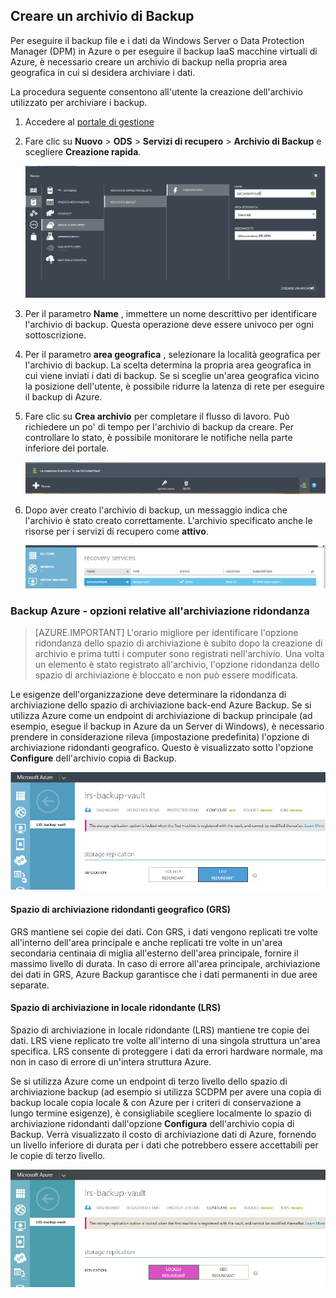 ## <a name="create-a-backup-vault"></a>Creare un archivio di Backup
Per eseguire il backup file e i dati da Windows Server o Data Protection Manager (DPM) in Azure o per eseguire il backup IaaS macchine virtuali di Azure, è necessario creare un archivio di backup nella propria area geografica in cui si desidera archiviare i dati.

La procedura seguente consentono all'utente la creazione dell'archivio utilizzato per archiviare i backup.

1. Accedere al [portale di gestione](https://manage.windowsazure.com/)
2. Fare clic su **Nuovo** > **ODS** > **Servizi di recupero** > **Archivio di Backup** e scegliere **Creazione rapida**.

    ![Creare un archivio](./media/backup-create-vault/createvault1.png)

3. Per il parametro **Name** , immettere un nome descrittivo per identificare l'archivio di backup. Questa operazione deve essere univoco per ogni sottoscrizione.

4. Per il parametro **area geografica** , selezionare la località geografica per l'archivio di backup. La scelta determina la propria area geografica in cui viene inviati i dati di backup. Se si sceglie un'area geografica vicino la posizione dell'utente, è possibile ridurre la latenza di rete per eseguire il backup di Azure.

5. Fare clic su **Crea archivio** per completare il flusso di lavoro. Può richiedere un po' di tempo per l'archivio di backup da creare. Per controllare lo stato, è possibile monitorare le notifiche nella parte inferiore del portale.

    ![La creazione di archivio](./media/backup-create-vault/creatingvault1.png)

6. Dopo aver creato l'archivio di backup, un messaggio indica che l'archivio è stato creato correttamente. L'archivio specificato anche le risorse per i servizi di recupero come **attivo**.

    ![Creazione di stato archivio](./media/backup-create-vault/backupvaultstatus1.png)


### <a name="azure-backup---storage-redundancy-options"></a>Backup Azure - opzioni relative all'archiviazione ridondanza

>[AZURE.IMPORTANT] L'orario migliore per identificare l'opzione ridondanza dello spazio di archiviazione è subito dopo la creazione di archivio e prima tutti i computer sono registrati nell'archivio. Una volta un elemento è stato registrato all'archivio, l'opzione ridondanza dello spazio di archiviazione è bloccato e non può essere modificata.

Le esigenze dell'organizzazione deve determinare la ridondanza di archiviazione dello spazio di archiviazione back-end Azure Backup. Se si utilizza Azure come un endpoint di archiviazione di backup principale (ad esempio, esegue il backup in Azure da un Server di Windows), è necessario prendere in considerazione rileva (impostazione predefinita) l'opzione di archiviazione ridondanti geografico. Questo è visualizzato sotto l'opzione **Configure** dell'archivio copia di Backup.

![GRS](./media/backup-create-vault/grs.png)

#### <a name="geo-redundant-storage-grs"></a>Spazio di archiviazione ridondanti geografico (GRS)
GRS mantiene sei copie dei dati. Con GRS, i dati vengono replicati tre volte all'interno dell'area principale e anche replicati tre volte in un'area secondaria centinaia di miglia all'esterno dell'area principale, fornire il massimo livello di durata. In caso di errore all'area principale, archiviazione dei dati in GRS, Azure Backup garantisce che i dati permanenti in due aree separate.

#### <a name="locally-redundant-storage-lrs"></a>Spazio di archiviazione in locale ridondante (LRS)
Spazio di archiviazione in locale ridondante (LRS) mantiene tre copie dei dati. LRS viene replicato tre volte all'interno di una singola struttura un'area specifica. LRS consente di proteggere i dati da errori hardware normale, ma non in caso di errore di un'intera struttura Azure.

Se si utilizza Azure come un endpoint di terzo livello dello spazio di archiviazione backup (ad esempio si utilizza SCDPM per avere una copia di backup locale copia locale & con Azure per i criteri di conservazione a lungo termine esigenze), è consigliabile scegliere localmente lo spazio di archiviazione ridondanti dall'opzione **Configura** dell'archivio copia di Backup. Verrà visualizzato il costo di archiviazione dati di Azure, fornendo un livello inferiore di durata per i dati che potrebbero essere accettabili per le copie di terzo livello.

![LRS](./media/backup-create-vault/lrs.png)
